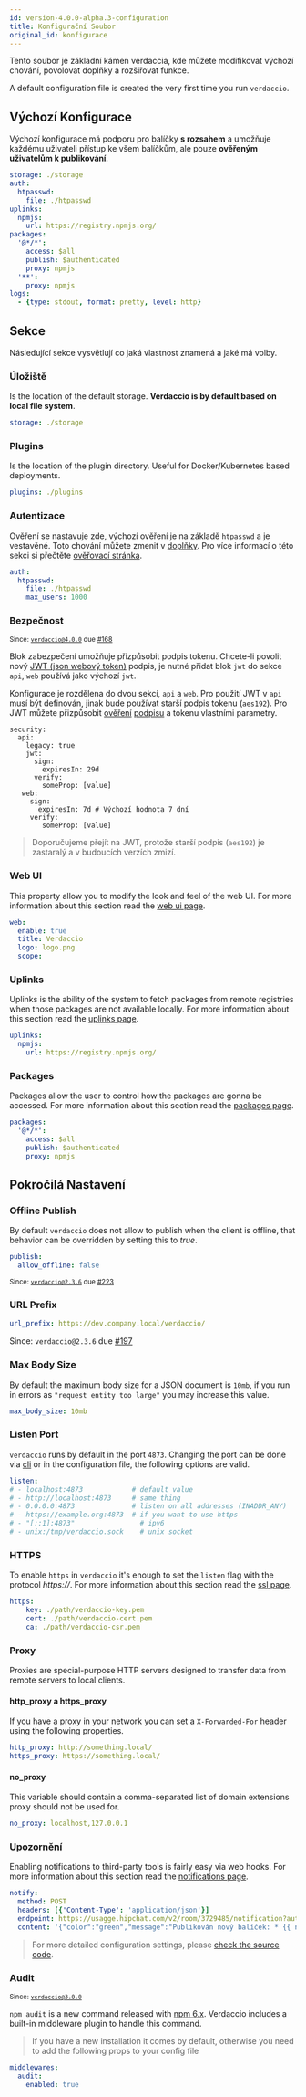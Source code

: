 ```yaml
---
id: version-4.0.0-alpha.3-configuration
title: Konfigurační Soubor
original_id: konfigurace
---
```

Tento soubor je základní kámen verdaccia, kde můžete modifikovat výchozí chování, povolovat doplňky a rozšiřovat funkce.

A default configuration file is created the very first time you run `verdaccio`.

## Výchozí Konfigurace

Výchozí konfigurace má podporu pro balíčky **s rozsahem** a umožňuje každému uživateli přístup ke všem balíčkům, ale pouze **ověřeným uživatelům k publikování**.

```yaml
storage: ./storage
auth:
  htpasswd:
    file: ./htpasswd
uplinks:
  npmjs:
    url: https://registry.npmjs.org/
packages:
  '@*/*':
    access: $all
    publish: $authenticated
    proxy: npmjs
  '**':
    proxy: npmjs
logs:
  - {type: stdout, format: pretty, level: http}
```

## Sekce

Následující sekce vysvětlují co jaká vlastnost znamená a jaké má volby.

### Úložiště

Is the location of the default storage. **Verdaccio is by default based on local file system**.

```yaml
storage: ./storage
```

### Plugins

Is the location of the plugin directory. Useful for Docker/Kubernetes based deployments.

```yaml
plugins: ./plugins
```

### Autentizace

Ověření se nastavuje zde, výchozí ověření je na základě `htpasswd` a je vestavěné. Toto chování můžete zmenit v [doplňky](plugins.md). Pro více informací o této sekci si přečtěte [ověřovací stránka](auth.md).

```yaml
auth:
  htpasswd:
    file: ./htpasswd
    max_users: 1000
```

### Bezpečnost

<small>Since: <code>verdaccio@4.0.0</code> due <a href="https://github.com/verdaccio/verdaccio/pull/168">#168</a></small>

Blok zabezpečení umožňuje přizpůsobit podpis tokenu. Chcete-li povolit nový [JWT (json webový token)](https://jwt.io/) podpis, je nutné přidat blok `jwt` do sekce `api`, `web` používá jako výchozí `jwt`.

Konfigurace je rozdělena do dvou sekcí, `api` a `web`. Pro použití JWT v `api` musí být definován, jinak bude používat starší podpis tokenu (`aes192`). Pro JWT můžete přizpůsobit [ověření](https://github.com/auth0/node-jsonwebtoken#jwtverifytoken-secretorpublickey-options-callback) [podpisu](https://github.com/auth0/node-jsonwebtoken#jwtsignpayload-secretorprivatekey-options-callback) a tokenu vlastními parametry.

    security:
      api:
        legacy: true
        jwt:
          sign:
            expiresIn: 29d
          verify:
            someProp: [value]
       web:
         sign:
           expiresIn: 7d # Výchozí hodnota 7 dní
         verify:
            someProp: [value]
    

> Doporučujeme přejít na JWT, protože starší podpis (`aes192`) je zastaralý a v budoucích verzích zmizí.

### Web UI

This property allow you to modify the look and feel of the web UI. For more information about this section read the [web ui page](web.md).

```yaml
web:
  enable: true
  title: Verdaccio
  logo: logo.png
  scope:
```

### Uplinks

Uplinks is the ability of the system to fetch packages from remote registries when those packages are not available locally. For more information about this section read the [uplinks page](uplinks.md).

```yaml
uplinks:
  npmjs:
    url: https://registry.npmjs.org/
```

### Packages

Packages allow the user to control how the packages are gonna be accessed. For more information about this section read the [packages page](packages.md).

```yaml
packages:
  '@*/*':
    access: $all
    publish: $authenticated
    proxy: npmjs
```

## Pokročilá Nastavení

### Offline Publish

By default `verdaccio` does not allow to publish when the client is offline, that behavior can be overridden by setting this to *true*.

```yaml
publish:
  allow_offline: false
```

<small>Since: <code>verdaccio@2.3.6</code> due <a href="https://github.com/verdaccio/verdaccio/pull/223">#223</a></small>

### URL Prefix

```yaml
url_prefix: https://dev.company.local/verdaccio/
```

Since: `verdaccio@2.3.6` due [#197](https://github.com/verdaccio/verdaccio/pull/197)

### Max Body Size

By default the maximum body size for a JSON document is `10mb`, if you run in errors as `"request entity too large"` you may increase this value.

```yaml
max_body_size: 10mb
```

### Listen Port

`verdaccio` runs by default in the port `4873`. Changing the port can be done via [cli](cli.md) or in the configuration file, the following options are valid.

```yaml
listen:
# - localhost:4873            # default value
# - http://localhost:4873     # same thing
# - 0.0.0.0:4873              # listen on all addresses (INADDR_ANY)
# - https://example.org:4873  # if you want to use https
# - "[::1]:4873"                # ipv6
# - unix:/tmp/verdaccio.sock    # unix socket
```

### HTTPS

To enable `https` in `verdaccio` it's enough to set the `listen` flag with the protocol *https://*. For more information about this section read the [ssl page](ssl.md).

```yaml
https:
    key: ./path/verdaccio-key.pem
    cert: ./path/verdaccio-cert.pem
    ca: ./path/verdaccio-csr.pem
```

### Proxy

Proxies are special-purpose HTTP servers designed to transfer data from remote servers to local clients.

#### http_proxy a https_proxy

If you have a proxy in your network you can set a `X-Forwarded-For` header using the following properties.

```yaml
http_proxy: http://something.local/
https_proxy: https://something.local/
```

#### no_proxy

This variable should contain a comma-separated list of domain extensions proxy should not be used for.

```yaml
no_proxy: localhost,127.0.0.1
```

### Upozornění

Enabling notifications to third-party tools is fairly easy via web hooks. For more information about this section read the [notifications page](notifications.md).

```yaml
notify:
  method: POST
  headers: [{'Content-Type': 'application/json'}]
  endpoint: https://usagge.hipchat.com/v2/room/3729485/notification?auth_token=mySecretToken
  content: '{"color":"green","message":"Publikován nový balíček: * {{ name }}*","notify":true,"message_format":"text"}'
```

> For more detailed configuration settings, please [check the source code](https://github.com/verdaccio/verdaccio/tree/master/conf).

### Audit

<small>Since: <code>verdaccio@3.0.0</code></small>

`npm audit` is a new command released with [npm 6.x](https://github.com/npm/npm/releases/tag/v6.1.0). Verdaccio includes a built-in middleware plugin to handle this command.

> If you have a new installation it comes by default, otherwise you need to add the following props to your config file

```yaml
middlewares:
  audit:
    enabled: true
```